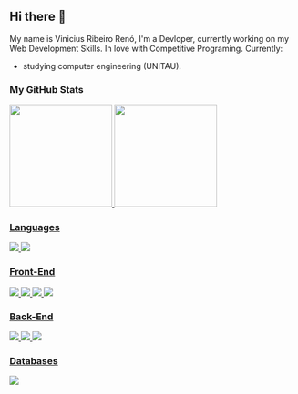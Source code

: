 ## Hi there 👋
My name is Vinicius Ribeiro Renó, I'm a Devloper, currently working on my Web Development Skills.
In love with Competitive Programing.
Currently:
- studying computer engineering (UNITAU).

### My GitHub Stats
<div>
<a href="https://github.com/seu-usuário-aqui">
<img loading="lazy" height="180em" src="https://github-readme-stats.vercel.app/api/top-langs/?username=seu-usuário-aqui&layout=compact&langs_count=7&theme=dracula"/>
<img loading="lazy" height="180em" src="https://github-readme-stats.vercel.app/api?username=seu-usuário-aqui&show_icons=true&theme=dracula&include_all_commits=true&count_private=true"/>
</div>

### Languages
<div>
  <img src="https://cdn.jsdelivr.net/gh/devicons/devicon@latest/icons/c/c-original.svg" />
  <img src="https://cdn.jsdelivr.net/gh/devicons/devicon@latest/icons/python/python-original.svg" />
</div>

### Front-End
<div>
  <img src="https://cdn.jsdelivr.net/gh/devicons/devicon@latest/icons/html5/html5-original.svg" />         
  <img src="https://cdn.jsdelivr.net/gh/devicons/devicon@latest/icons/css3/css3-original.svg" />
  <img src="https://cdn.jsdelivr.net/gh/devicons/devicon@latest/icons/css3/css3-original.svg" />
  <img src="https://cdn.jsdelivr.net/gh/devicons/devicon@latest/icons/react/react-original.svg" />
</div>

### Back-End
<div>
  <img src="https://cdn.jsdelivr.net/gh/devicons/devicon@latest/icons/php/php-original.svg" />  
  <img src="https://cdn.jsdelivr.net/gh/devicons/devicon@latest/icons/django/django-plain.svg" />
  <img src="https://cdn.jsdelivr.net/gh/devicons/devicon@latest/icons/djangorest/djangorest-original.svg" />
</div>

### Databases
<div>
  <img src="https://cdn.jsdelivr.net/gh/devicons/devicon@latest/icons/mysql/mysql-original-wordmark.svg" />
</div>
